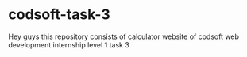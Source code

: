 # codsoft-task-3
Hey guys this repository consists of calculator website of codsoft web development internship level 1 task 3
